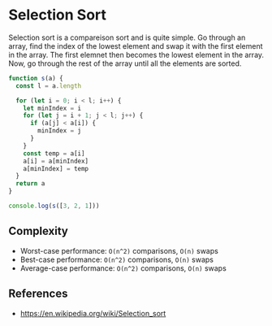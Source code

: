 # Selection Sort

Selection sort is a compareison sort and is quite simple. Go through an array, find the index of the lowest element and swap it with the first element in the array. The first elemnet then becomes the lowest element in the array. Now, go through the rest of the array until all the elements are sorted.

```javascript
function s(a) {
  const l = a.length

  for (let i = 0; i < l; i++) {
    let minIndex = i
    for (let j = i + 1; j < l; j++) {
      if (a[j] < a[i]) {
        minIndex = j
      }
    }
    const temp = a[i]
    a[i] = a[minIndex]
    a[minIndex] = temp
  }
  return a
}

console.log(s([3, 2, 1]))
```

## Complexity

* Worst-case performance: `O(n^2)` comparisons, `O(n)` swaps
* Best-case performance: `O(n^2)` comparisons, `O(n)` swaps
* Average-case performance: `O(n^2)` comparisons, `O(n)` swaps

## References
* https://en.wikipedia.org/wiki/Selection_sort